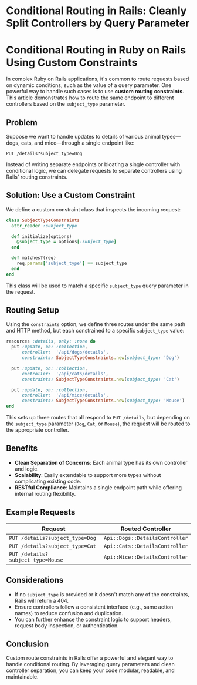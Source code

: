 # Conditional Routing in Rails: Cleanly Split Controllers by Query Parameter



# Conditional Routing in Ruby on Rails Using Custom Constraints

In complex Ruby on Rails applications, it's common to route requests based on dynamic conditions, such as the value of a query parameter. One powerful way to handle such cases is to use **custom routing constraints**. This article demonstrates how to route the same endpoint to different controllers based on the `subject_type` parameter.

## Problem

Suppose we want to handle updates to details of various animal types—dogs, cats, and mice—through a single endpoint like:

```
PUT /details?subject_type=Dog
```

Instead of writing separate endpoints or bloating a single controller with conditional logic, we can delegate requests to separate controllers using Rails' routing constraints.

## Solution: Use a Custom Constraint

We define a custom constraint class that inspects the incoming request:

```ruby
class SubjectTypeConstraints
  attr_reader :subject_type

  def initialize(options)
    @subject_type = options[:subject_type]
  end

  def matches?(req)
    req.params['subject_type'] == subject_type
  end
end
```

This class will be used to match a specific `subject_type` query parameter in the request.

## Routing Setup

Using the `constraints` option, we define three routes under the same path and HTTP method, but each constrained to a specific `subject_type` value:

```ruby
resources :details, only: :none do
  put :update, on: :collection,
      controller:  '/api/dogs/details',
      constraints: SubjectTypeConstraints.new(subject_type: 'Dog')

  put :update, on: :collection,
      controller:  '/api/cats/details',
      constraints: SubjectTypeConstraints.new(subject_type: 'Cat')

  put :update, on: :collection,
      controller:  '/api/mice/details',
      constraints: SubjectTypeConstraints.new(subject_type: 'Mouse')
end
```

This sets up three routes that all respond to `PUT /details`, but depending on the `subject_type` parameter (`Dog`, `Cat`, or `Mouse`), the request will be routed to the appropriate controller.

## Benefits

- **Clean Separation of Concerns**: Each animal type has its own controller and logic.
- **Scalability**: Easily extendable to support more types without complicating existing code.
- **RESTful Compliance**: Maintains a single endpoint path while offering internal routing flexibility.

## Example Requests

| Request                            | Routed Controller               |
|------------------------------------|---------------------------------|
| `PUT /details?subject_type=Dog`    | `Api::Dogs::DetailsController`  |
| `PUT /details?subject_type=Cat`    | `Api::Cats::DetailsController`  |
| `PUT /details?subject_type=Mouse`  | `Api::Mice::DetailsController`  |

## Considerations

- If no `subject_type` is provided or it doesn't match any of the constraints, Rails will return a 404.
- Ensure controllers follow a consistent interface (e.g., same action names) to reduce confusion and duplication.
- You can further enhance the constraint logic to support headers, request body inspection, or authentication.

## Conclusion

Custom route constraints in Rails offer a powerful and elegant way to handle conditional routing. By leveraging query parameters and clean controller separation, you can keep your code modular, readable, and maintainable.

